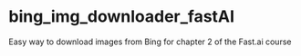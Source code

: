 # bing_img_downloader_fastAI
Easy way to download images from Bing for chapter 2 of the Fast.ai course
